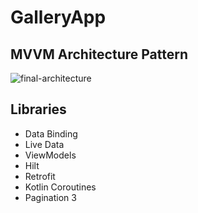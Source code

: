 # GalleryApp

## MVVM Architecture Pattern 

![final-architecture](https://user-images.githubusercontent.com/7644709/94259993-b2691b80-ff2f-11ea-8bff-cc4ed3c8b6d9.png)


## Libraries
   - Data Binding
   - Live Data
   - ViewModels
   - Hilt
   - Retrofit
   - Kotlin Coroutines
   - Pagination 3
